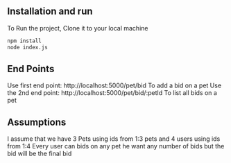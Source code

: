 ## Installation and run

To Run the project, Clone it to your local machine

```bash
npm install
node index.js
```

## End Points

Use first end point: http://localhost:5000/pet/bid To add a bid on a pet
Use the 2nd end point: http://localhost:5000/pet/bid/:petId To list all bids on a pet

## Assumptions

I assume that we have 3 Pets using ids from 1:3 pets and 4 users using ids from 1:4
Every user can bids on any pet he want any number of bids but the bid will be the final bid
